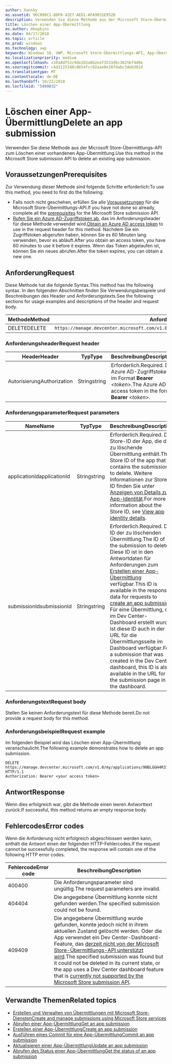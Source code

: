 ```yaml
---
author: Xansky
ms.assetid: 96C090C1-88F8-42E7-AED1-AFA9031E952B
description: Verwenden Sie diese Methode aus der Microsoft Store-Übermittlungs-API zum Löschen einer vorhandenen App-Übermittlung.
title: Löschen einer App-Übermittlung
ms.author: mhopkins
ms.date: 04/17/2018
ms.topic: article
ms.prod: windows
ms.technology: uwp
keywords: Windows 10, UWP, Microsoft Store-Übermittlungs-API, App-Übermittlung, löschen
ms.localizationpriority: medium
ms.openlocfilehash: c10a8df52c9de2b5a6b2eaf3533dbc3825bf4d8e
ms.sourcegitcommit: c4d3115348c8b54fcc92aae8e18fdabc3deb301d
ms.translationtype: MT
ms.contentlocale: de-DE
ms.lasthandoff: 10/22/2018
ms.locfileid: "5409832"
---
```

# <a name="delete-an-app-submission"></a><span data-ttu-id="59ee4-104">Löschen einer App-Übermittlung</span><span class="sxs-lookup"><span data-stu-id="59ee4-104">Delete an app submission</span></span>

<span data-ttu-id="59ee4-105">Verwenden Sie diese Methode aus der Microsoft Store-Übermittlungs-API zum Löschen einer vorhandenen App-Übermittlung.</span><span class="sxs-lookup"><span data-stu-id="59ee4-105">Use this method in the Microsoft Store submission API to delete an existing app submission.</span></span>

## <a name="prerequisites"></a><span data-ttu-id="59ee4-106">Voraussetzungen</span><span class="sxs-lookup"><span data-stu-id="59ee4-106">Prerequisites</span></span>

<span data-ttu-id="59ee4-107">Zur Verwendung dieser Methode sind folgende Schritte erforderlich:</span><span class="sxs-lookup"><span data-stu-id="59ee4-107">To use this method, you need to first do the following:</span></span>

* <span data-ttu-id="59ee4-108">Falls noch nicht geschehen, erfüllen Sie alle [Voraussetzungen](create-and-manage-submissions-using-windows-store-services.md#prerequisites) für die Microsoft Store-Übermittlungs-API.</span><span class="sxs-lookup"><span data-stu-id="59ee4-108">If you have not done so already, complete all the [prerequisites](create-and-manage-submissions-using-windows-store-services.md#prerequisites) for the Microsoft Store submission API.</span></span>
* <span data-ttu-id="59ee4-109">[Rufen Sie ein Azure AD-Zugriffstoken ab](create-and-manage-submissions-using-windows-store-services.md#obtain-an-azure-ad-access-token), das im Anforderungsheader für diese Methode verwendet wird.</span><span class="sxs-lookup"><span data-stu-id="59ee4-109">[Obtain an Azure AD access token](create-and-manage-submissions-using-windows-store-services.md#obtain-an-azure-ad-access-token) to use in the request header for this method.</span></span> <span data-ttu-id="59ee4-110">Nachdem Sie ein Zugriffstoken abgerufen haben, können Sie es 60 Minuten lang verwenden, bevor es abläuft.</span><span class="sxs-lookup"><span data-stu-id="59ee4-110">After you obtain an access token, you have 60 minutes to use it before it expires.</span></span> <span data-ttu-id="59ee4-111">Wenn das Token abgelaufen ist, können Sie ein neues abrufen.</span><span class="sxs-lookup"><span data-stu-id="59ee4-111">After the token expires, you can obtain a new one.</span></span>

## <a name="request"></a><span data-ttu-id="59ee4-112">Anforderung</span><span class="sxs-lookup"><span data-stu-id="59ee4-112">Request</span></span>

<span data-ttu-id="59ee4-113">Diese Methode hat die folgende Syntax.</span><span class="sxs-lookup"><span data-stu-id="59ee4-113">This method has the following syntax.</span></span> <span data-ttu-id="59ee4-114">In den folgenden Abschnitten finden Sie Verwendungsbeispiele und Beschreibungen des Header und Anforderungstexts.</span><span class="sxs-lookup"><span data-stu-id="59ee4-114">See the following sections for usage examples and descriptions of the header and request body.</span></span>

| <span data-ttu-id="59ee4-115">Methode</span><span class="sxs-lookup"><span data-stu-id="59ee4-115">Method</span></span> | <span data-ttu-id="59ee4-116">Anforderungs-URI</span><span class="sxs-lookup"><span data-stu-id="59ee4-116">Request URI</span></span>                                                      |
|--------|------------------------------------------------------------------|
| <span data-ttu-id="59ee4-117">DELETE</span><span class="sxs-lookup"><span data-stu-id="59ee4-117">DELETE</span></span>    | ```https://manage.devcenter.microsoft.com/v1.0/my/applications/{applicationId}/submissions/{submissionId}``` |


### <a name="request-header"></a><span data-ttu-id="59ee4-118">Anforderungsheader</span><span class="sxs-lookup"><span data-stu-id="59ee4-118">Request header</span></span>

| <span data-ttu-id="59ee4-119">Header</span><span class="sxs-lookup"><span data-stu-id="59ee4-119">Header</span></span>        | <span data-ttu-id="59ee4-120">Typ</span><span class="sxs-lookup"><span data-stu-id="59ee4-120">Type</span></span>   | <span data-ttu-id="59ee4-121">Beschreibung</span><span class="sxs-lookup"><span data-stu-id="59ee4-121">Description</span></span>                                                                 |
|---------------|--------|-----------------------------------------------------------------------------|
| <span data-ttu-id="59ee4-122">Autorisierung</span><span class="sxs-lookup"><span data-stu-id="59ee4-122">Authorization</span></span> | <span data-ttu-id="59ee4-123">String</span><span class="sxs-lookup"><span data-stu-id="59ee4-123">string</span></span> | <span data-ttu-id="59ee4-124">Erforderlich.</span><span class="sxs-lookup"><span data-stu-id="59ee4-124">Required.</span></span> <span data-ttu-id="59ee4-125">Das Azure AD-Zugriffstoken im Format **Bearer** &lt;*token*&gt;.</span><span class="sxs-lookup"><span data-stu-id="59ee4-125">The Azure AD access token in the form **Bearer** &lt;*token*&gt;.</span></span> |


### <a name="request-parameters"></a><span data-ttu-id="59ee4-126">Anforderungsparameter</span><span class="sxs-lookup"><span data-stu-id="59ee4-126">Request parameters</span></span>

| <span data-ttu-id="59ee4-127">Name</span><span class="sxs-lookup"><span data-stu-id="59ee4-127">Name</span></span>        | <span data-ttu-id="59ee4-128">Typ</span><span class="sxs-lookup"><span data-stu-id="59ee4-128">Type</span></span>   | <span data-ttu-id="59ee4-129">Beschreibung</span><span class="sxs-lookup"><span data-stu-id="59ee4-129">Description</span></span>                                                                 |
|---------------|--------|-----------------------------------------------------------------------------|
| <span data-ttu-id="59ee4-130">applicationId</span><span class="sxs-lookup"><span data-stu-id="59ee4-130">applicationId</span></span> | <span data-ttu-id="59ee4-131">String</span><span class="sxs-lookup"><span data-stu-id="59ee4-131">string</span></span> | <span data-ttu-id="59ee4-132">Erforderlich.</span><span class="sxs-lookup"><span data-stu-id="59ee4-132">Required.</span></span> <span data-ttu-id="59ee4-133">Die Store-ID der App, die die zu löschende Übermittlung enthält.</span><span class="sxs-lookup"><span data-stu-id="59ee4-133">The Store ID of the app that contains the submission to delete.</span></span> <span data-ttu-id="59ee4-134">Weitere Informationen zur Store-ID finden Sie unter [Anzeigen von Details zur App-Identität](https://msdn.microsoft.com/windows/uwp/publish/view-app-identity-details).</span><span class="sxs-lookup"><span data-stu-id="59ee4-134">For more information about the Store ID, see [View app identity details](https://msdn.microsoft.com/windows/uwp/publish/view-app-identity-details).</span></span>  |
| <span data-ttu-id="59ee4-135">submissionId</span><span class="sxs-lookup"><span data-stu-id="59ee4-135">submissionId</span></span> | <span data-ttu-id="59ee4-136">String</span><span class="sxs-lookup"><span data-stu-id="59ee4-136">string</span></span> | <span data-ttu-id="59ee4-137">Erforderlich.</span><span class="sxs-lookup"><span data-stu-id="59ee4-137">Required.</span></span> <span data-ttu-id="59ee4-138">Die ID der zu löschenden Übermittlung.</span><span class="sxs-lookup"><span data-stu-id="59ee4-138">The ID of the submission to delete.</span></span> <span data-ttu-id="59ee4-139">Diese ID ist in den Antwortdaten für Anforderungen zum [Erstellen einer App-Übermittlung](create-an-app-submission.md) verfügbar.</span><span class="sxs-lookup"><span data-stu-id="59ee4-139">This ID is available in the response data for requests to [create an app submission](create-an-app-submission.md).</span></span> <span data-ttu-id="59ee4-140">Für eine Übermittlung, die im Dev Center-Dashboard erstellt wurde, ist diese ID auch in der URL für die Übermittlungsseite im Dashboard verfügbar.</span><span class="sxs-lookup"><span data-stu-id="59ee4-140">For a submission that was created in the Dev Center dashboard, this ID is also available in the URL for the submission page in the dashboard.</span></span>  |


### <a name="request-body"></a><span data-ttu-id="59ee4-141">Anforderungstext</span><span class="sxs-lookup"><span data-stu-id="59ee4-141">Request body</span></span>

<span data-ttu-id="59ee4-142">Stellen Sie keinen Anforderungstext für diese Methode bereit.</span><span class="sxs-lookup"><span data-stu-id="59ee4-142">Do not provide a request body for this method.</span></span>


### <a name="request-example"></a><span data-ttu-id="59ee4-143">Anforderungsbeispiel</span><span class="sxs-lookup"><span data-stu-id="59ee4-143">Request example</span></span>

<span data-ttu-id="59ee4-144">Im folgenden Beispiel wird das Löschen einer App-Übermittlung veranschaulicht.</span><span class="sxs-lookup"><span data-stu-id="59ee4-144">The following example demonstrates how to delete an app submission.</span></span>

```
DELETE https://manage.devcenter.microsoft.com/v1.0/my/applications/9NBLGGH4R315/submissions/1152921504621243610 HTTP/1.1
Authorization: Bearer <your access token>
```

## <a name="response"></a><span data-ttu-id="59ee4-145">Antwort</span><span class="sxs-lookup"><span data-stu-id="59ee4-145">Response</span></span>

<span data-ttu-id="59ee4-146">Wenn dies erfolgreich war, gibt die Methode einen leeren Antworttext zurück.</span><span class="sxs-lookup"><span data-stu-id="59ee4-146">If successful, this method returns an empty response body.</span></span>

## <a name="error-codes"></a><span data-ttu-id="59ee4-147">Fehlercodes</span><span class="sxs-lookup"><span data-stu-id="59ee4-147">Error codes</span></span>

<span data-ttu-id="59ee4-148">Wenn die Anforderung nicht erfolgreich abgeschlossen werden kann, enthält die Antwort einen der folgenden HTTP-Fehlercodes.</span><span class="sxs-lookup"><span data-stu-id="59ee4-148">If the request cannot be successfully completed, the response will contain one of the following HTTP error codes.</span></span>

| <span data-ttu-id="59ee4-149">Fehlercode</span><span class="sxs-lookup"><span data-stu-id="59ee4-149">Error code</span></span> |  <span data-ttu-id="59ee4-150">Beschreibung</span><span class="sxs-lookup"><span data-stu-id="59ee4-150">Description</span></span>   |
|--------|------------------|
| <span data-ttu-id="59ee4-151">400</span><span class="sxs-lookup"><span data-stu-id="59ee4-151">400</span></span>  | <span data-ttu-id="59ee4-152">Die Anforderungsparameter sind ungültig.</span><span class="sxs-lookup"><span data-stu-id="59ee4-152">The request parameters are invalid.</span></span> |
| <span data-ttu-id="59ee4-153">404</span><span class="sxs-lookup"><span data-stu-id="59ee4-153">404</span></span>  | <span data-ttu-id="59ee4-154">Die angegebene Übermittlung konnte nicht gefunden werden.</span><span class="sxs-lookup"><span data-stu-id="59ee4-154">The specified submission could not be found.</span></span> |
| <span data-ttu-id="59ee4-155">409</span><span class="sxs-lookup"><span data-stu-id="59ee4-155">409</span></span>  | <span data-ttu-id="59ee4-156">Die angegebene Übermittlung wurde gefunden, konnte jedoch nicht in ihrem aktuellen Zustand gelöscht werden. Oder die App verwendet ein Dev Center-Dashboard-Feature, das [derzeit nicht von der Microsoft Store-Übermittlungs-API unterstützt wird](create-and-manage-submissions-using-windows-store-services.md#not_supported).</span><span class="sxs-lookup"><span data-stu-id="59ee4-156">The specified submission was found but it could not be deleted in its current state, or the app uses a Dev Center dashboard feature that is [currently not supported by the Microsoft Store submission API](create-and-manage-submissions-using-windows-store-services.md#not_supported).</span></span> |


## <a name="related-topics"></a><span data-ttu-id="59ee4-157">Verwandte Themen</span><span class="sxs-lookup"><span data-stu-id="59ee4-157">Related topics</span></span>

* [<span data-ttu-id="59ee4-158">Erstellen und Verwalten von Übermittlungen mit Microsoft Store-Diensten</span><span class="sxs-lookup"><span data-stu-id="59ee4-158">Create and manage submissions using Microsoft Store services</span></span>](create-and-manage-submissions-using-windows-store-services.md)
* [<span data-ttu-id="59ee4-159">Abrufen einer App-Übermittlung</span><span class="sxs-lookup"><span data-stu-id="59ee4-159">Get an app submission</span></span>](get-an-app-submission.md)
* [<span data-ttu-id="59ee4-160">Erstellen einer App-Übermittlung</span><span class="sxs-lookup"><span data-stu-id="59ee4-160">Create an app submission</span></span>](create-an-app-submission.md)
* [<span data-ttu-id="59ee4-161">Ausführen eines Commit für eine App-Übermittlung</span><span class="sxs-lookup"><span data-stu-id="59ee4-161">Commit an app submission</span></span>](commit-an-app-submission.md)
* [<span data-ttu-id="59ee4-162">Aktualisieren einer App-Übermittlung</span><span class="sxs-lookup"><span data-stu-id="59ee4-162">Update an app submission</span></span>](update-an-app-submission.md)
* [<span data-ttu-id="59ee4-163">Abrufen des Status einer App-Übermittlung</span><span class="sxs-lookup"><span data-stu-id="59ee4-163">Get the status of an app submission</span></span>](get-status-for-an-app-submission.md)
